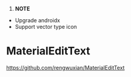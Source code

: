 1. **NOTE**
  - Upgrade androidx
  - Support vector type icon

MaterialEditText
================
https://github.com/rengwuxian/MaterialEditText

